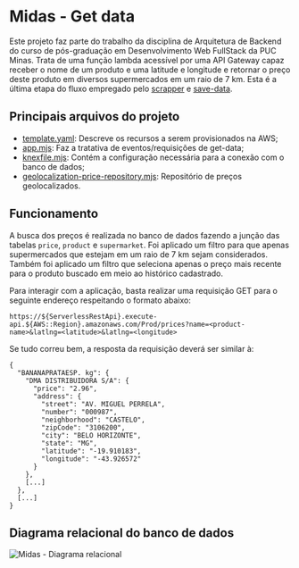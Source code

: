 # Midas - Get data

Este projeto faz parte do trabalho da disciplina de Arquitetura de Backend do curso de pós-graduação em Desenvolvimento Web FullStack da PUC Minas. Trata de uma função lambda acessível por uma API Gateway capaz receber o nome de um produto e uma latitude e longitude e retornar o preço deste produto em diversos supermercados em um raio de 7 km. Esta é a última etapa do fluxo empregado pelo [scrapper](https://github.com/RicardoGPP/dwfs-abeol2-midas-scrapper-lambda) e [save-data](https://github.com/RicardoGPP/dwfs-abeol2-midas-save-data-lambda).

## Principais arquivos do projeto

 - [template.yaml](https://github.com/RicardoGPP/dwfs-abeol2-midas-get-data-lambda/blob/main/template.yaml): Descreve os recursos a serem provisionados na AWS;
 - [app.mjs](https://github.com/RicardoGPP/dwfs-abeol2-midas-get-data-lambda/blob/main/app/app.mjs): Faz a tratativa de eventos/requisições de get-data;
 - [knexfile.mjs](https://github.com/RicardoGPP/dwfs-abeol2-midas-get-data-lambda/blob/main/app/knexfile.js): Contém a configuração necessária para a conexão com o banco de dados;
 - [geolocalization-price-repository.mjs](https://github.com/RicardoGPP/dwfs-abeol2-midas-get-data-lambda/blob/main/app/src/repository/geolocalization-price-repository.mjs): Repositório de preços geolocalizados.

## Funcionamento

A busca dos preços é realizada no banco de dados fazendo a junção das tabelas `price`, `product` e `supermarket`. Foi aplicado um filtro para que apenas supermercados que estejam em um raio de 7 km sejam considerados. Também foi aplicado um filtro que seleciona apenas o preço mais recente para o produto buscado em meio ao histórico cadastrado.

Para interagir com a aplicação, basta realizar uma requisição GET para o seguinte endereço respeitando o formato abaixo:

```
https://${ServerlessRestApi}.execute-api.${AWS::Region}.amazonaws.com/Prod/prices?name=<product-name>&latlng=<latitude>&latlng=<longitude>
```

Se tudo correu bem, a resposta da requisição deverá ser similar à:

```
{
  "BANANAPRATAESP. kg": {
    "DMA DISTRIBUIDORA S/A": {
      "price": "2.96",
      "address": {
        "street": "AV. MIGUEL PERRELA",
        "number": "000987",
        "neighborhood": "CASTELO",
        "zipCode": "3106200",
        "city": "BELO HORIZONTE",
        "state": "MG",
        "latitude": "-19.910183",
        "longitude": "-43.926572"
      }
    },
    [...]
  },
  [...]
}
```

## Diagrama relacional do banco de dados

![Midas - Diagrama relacional](https://github.com/user-attachments/assets/4c5fd71a-7e5a-42c8-beae-865e805ae84a)
